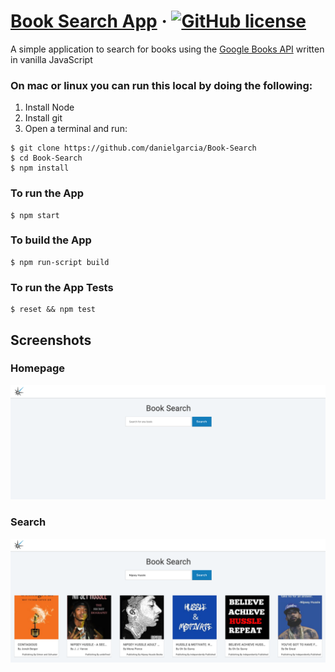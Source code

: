 # [Book Search App](http://books.dagasoft.com/) &middot; [![GitHub license](https://img.shields.io/badge/license-MIT-blue.svg)](https://github.com/facebook/react/blob/master/LICENSE)

A simple application to search for books using the [Google Books API](https://developers.google.com/books/) written in vanilla JavaScript

### On mac or linux you can run this local by doing the following:
1. Install Node
2. Install git
3. Open a terminal and run:
```
$ git clone https://github.com/danielgarcia/Book-Search
$ cd Book-Search
$ npm install
```

### To run the App
```
$ npm start
```

### To build the App
```
$ npm run-script build
```

### To run the App Tests
```
$ reset && npm test
```

## Screenshots

### Homepage
<p align='left'>
<img src='https://raw.githubusercontent.com/danielgarcia/Book-Search/master/Home.png' width='600' alt='Homepage'>
</p>

### Search
<p align='left'>
<img src='https://raw.githubusercontent.com/danielgarcia/Book-Search/master/Search.png' width='600' alt='Search'>
</p>